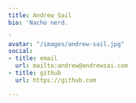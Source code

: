 ```yaml
---
title: Andrew Sail
bio: 'Nacho nerd.

'
avatar: "/images/andrew-sail.jpg"
social:
- title: email
  url: mailto:andrew@andrewsai.com
- title: github
  url: https://github.com

---
```

